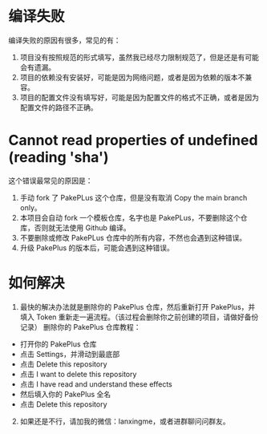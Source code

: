 # 编译失败

编译失败的原因有很多，常见的有：

1. 项目没有按照规范的形式填写，虽然我已经尽力限制规范了，但是还是有可能会有遗漏。
2. 项目的依赖没有安装好，可能是因为网络问题，或者是因为依赖的版本不兼容。
3. 项目的配置文件没有填写好，可能是因为配置文件的格式不正确，或者是因为配置文件的路径不正确。

# Cannot read properties of undefined (reading 'sha')

这个错误最常见的原因是：

1. 手动 fork 了 PakePLus 这个仓库，但是没有取消 Copy the main branch only。
2. 本项目会自动 fork 一个模板仓库，名字也是 PakePLus，不要删除这个仓库，否则就无法使用 Github 编译。
3. 不要删除或修改 PakePLus 仓库中的所有内容，不然也会遇到这种错误。
4. 升级 PakePlus 的版本后，可能会遇到这种错误。

# 如何解决

1. 最快的解决办法就是删除你的 PakePlus 仓库，然后重新打开 PakePlus，并填入 Token 重新走一遍流程。（该过程会删除你之前创建的项目，请做好备份记录）
   删除你的 PakePlus 仓库教程：

-   打开你的 PakePlus 仓库
-   点击 Settings，并滑动到最底部
-   点击 Delete this repository
-   点击 I want to delete this repository
-   点击 I have read and understand these effects
-   然后填入你的 PakePlus 全名
-   点击 Delete this repository

2. 如果还是不行，请加我的微信：lanxingme，或者进群聊问问群友。
